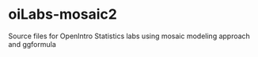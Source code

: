 # oiLabs-mosaic2
Source files for OpenIntro Statistics labs using mosaic modeling approach and ggformula
